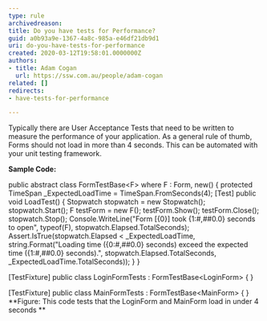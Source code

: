 ```yaml
---
type: rule
archivedreason: 
title: Do you have tests for Performance?
guid: a0b93a9e-1367-4a8c-985a-e46df21db9d1
uri: do-you-have-tests-for-performance
created: 2020-03-12T19:58:01.0000000Z
authors:
- title: Adam Cogan
  url: https://ssw.com.au/people/adam-cogan
related: []
redirects:
- have-tests-for-performance

---
```


Typically there are User Acceptance Tests that need to be written to measure the performance of your application. As a general rule of thumb, Forms should not load in more than 4 seconds. This can be automated with your unit testing framework.

<!--endintro-->

**Sample Code:**

public abstract class FormTestBase&lt;F&gt;
 where F : Form, new()
 {
 protected TimeSpan \_ExpectedLoadTime = TimeSpan.FromSeconds(4);
 [Test]
 public void LoadTest()
 {
 Stopwatch stopwatch = new Stopwatch();
 stopwatch.Start();
 F testForm = new F();
 testForm.Show();
 testForm.Close();
 stopwatch.Stop();
 Console.WriteLine("Form [{0}] took {1:#,##0.0} seconds to open", typeof(F), stopwatch.Elapsed.TotalSeconds);
 Assert.IsTrue(stopwatch.Elapsed &lt; \_ExpectedLoadTime, 
 string.Format("Loading time ({0:#,##0.0} seconds) exceed the expected time ({1:#,##0.0} seconds).", 
 stopwatch.Elapsed.TotalSeconds, \_ExpectedLoadTime.TotalSeconds));
 }
 }
 
 [TestFixture]
 public class LoginFormTests : FormTestBase&lt;LoginForm&gt;
 {
 }

 [TestFixture]
 public class MainFormTests : FormTestBase&lt;MainForm&gt;
 {
 }
 **Figure: This code tests that the LoginForm and MainForm load in under 4 seconds
**
